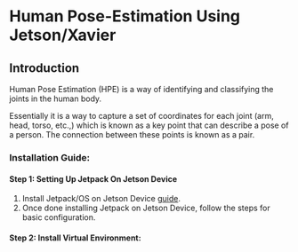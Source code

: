# Human Pose-Estimation Using Jetson/Xavier

## Introduction
Human Pose Estimation (HPE) is a way of identifying and classifying the joints in the human body.

Essentially it is a way to capture a set of coordinates for each joint (arm, head, torso, etc.,) which is known as a key point that can describe a pose of a person. The connection between these points is known as a pair. 

### Installation Guide:

#### Step 1: Setting Up Jetpack On Jetson Device
1. Install Jetpack/OS on Jetson Device [guide](https://developer.nvidia.com/embedded/learn/get-started-jetson-xavier-nx-devkit).
2. Once done installing Jetpack on Jetson Device, follow the steps for basic configuration.

#### Step 2: Install Virtual Environment:
